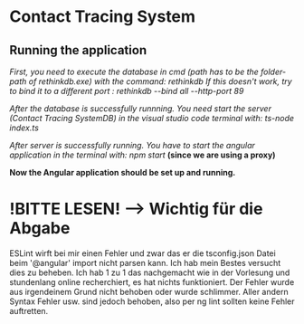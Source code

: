 # Contact Tracing System

## Running the application
*First, you need to execute the database in cmd (path has to be the folder-path of rethinkdb.exe) with the command: rethinkdb*
*If this doesn't work, try to bind it to a different port : rethinkdb --bind all --http-port 89*

*After the database is successfully runnning. You need start the server (Contact Tracing SystemDB) in the visual studio code terminal with: ts-node index.ts*

*After server is successfully running. You have to start the angular application in the terminal with: npm start*
**(since we are using a proxy)**

**Now the Angular application should be set up and running.**

# !BITTE LESEN! --> Wichtig für die Abgabe
ESLint wirft bei mir einen Fehler und zwar das er die tsconfig.json Datei beim '@angular' import nicht parsen kann. Ich hab mein Bestes versucht dies zu beheben. Ich hab 1 zu 1 das nachgemacht wie in der Vorlesung und stundenlang online recherchiert, es hat nichts funktioniert. Der Fehler wurde aus irgendeinem Grund nicht behoben oder wurde schlimmer.
Aller andern Syntax Fehler usw. sind jedoch behoben, also per ng lint sollten keine Fehler auftretten.